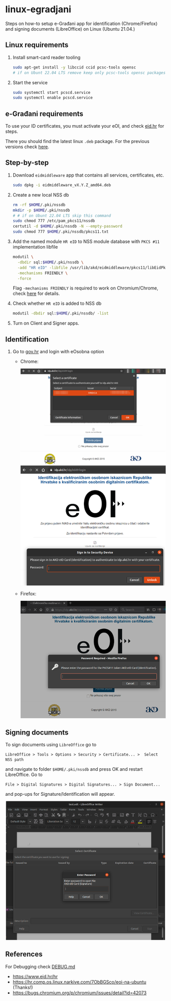 # linux-egradjani

Steps on how-to setup e-Građani app for identification (Chrome/Firefox) and signing documents (LibreOffice) on Linux (Ubuntu 21.04.)

## Linux requirements

1. Install smart-card reader tooling
    ```bash
    sudo apt-get install -y libccid ccid pcsc-tools opensc
    # if on Ubunt 22.04 LTS remove keep only pcsc-tools opensc packages and try without others
    ```

2. Start the service
    ```bash
    sudo systemctl start pcscd.service
    sudo systemctl enable pcscd.service
    ```

## e-Građani requirements

To use your ID certificates, you must activate your eOI, and check [eid.hr](https://eid.hr/hr/eosobna/clanci/aktiviraj-eoi) for steps.

There you should find the latest linux `.deb` package. For the previous versions check [here](https://eid.hr/hr/eosobna/clanci/ranije-verzije-middlewara).

## Step-by-step

1. Download `eidmiddleware` app that contains all services, certificates, etc.
    ```bash
    sudo dpkg -i eidmiddleware_vX.Y.Z_amd64.deb 
    ```

2. Create a new local NSS db
    ```bash
    rm -rf $HOME/.pki/nssdb
    mkdir -p $HOME/.pki/nssdb
    # # if on Ubunt 22.04 LTS skip this command
    sudo chmod 777 /etc/pam_pkcs11/nssdb
    certutil -d $HOME/.pki/nssdb -N --empty-password
    sudo chmod 777 $HOME/.pki/nssdb/pkcs11.txt
    ```

2. Add  the named module `HR eID` to NSS module database with `PKCS #11` implementation libfile
    ```bash
    modutil \
      -dbdir sql:$HOME/.pki/nssdb \
      -add "HR eID" -libfile /usr/lib/akd/eidmiddleware/pkcs11/libEidPkcs11.so \
      -mechanisms FRIENDLY \
      -force 
    ```
   Flag `-mechanisms FRIENDLY` is required to work on Chromium/Chrome,
   check [here](https://bugs.chromium.org/p/chromium/issues/detail?id=42073#c76) for details.

3. Check whether `HR eID` is added to NSS db
    ```bash
    modutil -dbdir sql:$HOME/.pki/nssdb/ -list
    ```

4. Turn on Client and Signer apps.

## Identification

1. Go to [gov.hr](https://gov.hr) and login with eOsobna option
    - Chrome:

         <img src="img/chrome-popup1.png" alt="drawing" width="500"/>

         <img src="img/chrome-popup2.png" alt="drawing" width="500"/>

    - Firefox:

         <img src="img/firefox-popup.png" alt="drawing" width="500"/>

## Signing documents

To sign documents using `LibreOffice` go to

```
LibreOffice > Tools > Options > Security > Certificate... >  Select NSS path
```

and navigate to folder `$HOME/.pki/nssdb` and press OK and restart LibreOffice. Go to

```
File > Digital Signatures > Digital Signatures... > Sign Document...
```

and pop-ups for Signature/Identification will appear.

<p align="center"><img src="img/libreoffice-signature.png" alt="drawing" width="500"/></p>

## References

For Debugging check [DEBUG.md](DEBUG.md)

- https://www.eid.hr/hr
- https://hr.comp.os.linux.narkive.com/7ObBGSco/eoi-na-ubuntu (Thanks!)
- https://bugs.chromium.org/p/chromium/issues/detail?id=42073


